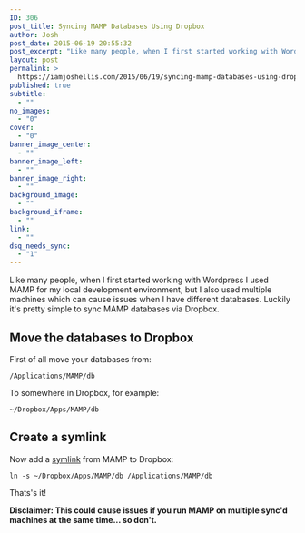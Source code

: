 ```yaml
---
ID: 306
post_title: Syncing MAMP Databases Using Dropbox
author: Josh
post_date: 2015-06-19 20:55:32
post_excerpt: "Like many people, when I first started working with Wordpress I used MAMP for my local development environment, but I also used multiple machines which can cause issues when I have different databases. Luckily it's pretty simple to sync MAMP databases via Dropbox."
layout: post
permalink: >
  https://iamjoshellis.com/2015/06/19/syncing-mamp-databases-using-dropbox/
published: true
subtitle:
  - ""
no_images:
  - "0"
cover:
  - "0"
banner_image_center:
  - ""
banner_image_left:
  - ""
banner_image_right:
  - ""
background_image:
  - ""
background_iframe:
  - ""
link:
  - ""
dsq_needs_sync:
  - "1"
---
```

Like many people, when I first started working with Wordpress I used MAMP for my local development environment, but I also used multiple machines which can cause issues when I have different databases. Luckily it's pretty simple to sync MAMP databases via Dropbox.

<h2>Move the databases to Dropbox</h2>

First of all move your databases from:

<pre class="language-bash"><code>/Applications/MAMP/db</code></pre>

To somewhere in Dropbox, for example:

<pre class="language-bash"><code>~/Dropbox/Apps/MAMP/db</code></pre>

<h2>Create a symlink</h2>

Now add a <a href="http://iamjoshellis.com/blog/os-x-symbolic-links/">symlink</a> from MAMP to Dropbox:

<pre class="language-bash"><code>ln -s </code><code>~/Dropbox/Apps/MAMP/db </code><code>/Applications/MAMP/db</code></pre>

Thats's it!

<div class="box-danger"><strong>Disclaimer: This could cause issues if you run MAMP on multiple sync'd machines at the same time... so don't.</strong></div>